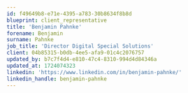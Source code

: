 ```yaml
---
id: f49649b8-e71e-4395-a783-30b8634f8b8d
blueprint: client_representative
title: 'Benjamin Pahnke'
forename: Benjamin
surname: Pahnke
job_title: 'Director Digital Special Solutions'
client: 04b85315-b0db-4ee5-afa9-01c4c2076757
updated_by: b7c7f4d4-e810-47c4-8310-994d4d84346a
updated_at: 1724074323
linkedin: 'https://www.linkedin.com/in/benjamin-pahnke/'
linkedin_handle: benjamin-pahnke
---
```

